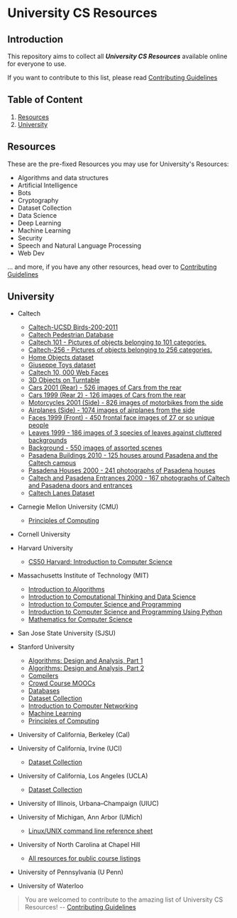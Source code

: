 # University CS Resources


## Introduction

This repository aims to collect all ___University CS Resources___ available online for everyone to use.

If you want to contribute to this list, please read [Contributing Guidelines](https://github.com/lovincyrus/university-cs-resources/blob/master/CONTRIBUTING.md)

## Table of Content

1. [Resources](#resources)
2. [University](#university)

## Resources

These are the pre-fixed Resources you may use for University's Resources:

+ Algorithms and data structures
+ Artificial Intelligence
+ Bots
+ Cryptography
+ Dataset Collection
+ Data Science
+ Deep Learning
+ Machine Learning
+ Security
+ Speech and Natural Language Processing
+ Web Dev

... and more, if you have any other resources, head over to [Contributing Guidelines](https://github.com/lovincyrus/university-cs-resources/blob/master/CONTRIBUTING.md)


## University

+ Caltech
	- [Caltech-UCSD Birds-200-2011](http://vision.caltech.edu/visipedia/CUB-200-2011.html)
	- [Caltech Pedestrian Database](http://www.vision.caltech.edu/Image_Datasets/CaltechPedestrians/)
	- [Caltech 101 - Pictures of objects belonging to 101 categories.](http://www.vision.caltech.edu/Image_Datasets/Caltech101/Caltech101.html)
	- [Caltech-256 - Pictures of objects belonging to 256 categories.](http://www.vision.caltech.edu/Image_Datasets/Caltech256/)
	- [Home Objects dataset](http://www.vision.caltech.edu/pmoreels/Datasets/Home_Objects_06/)
	- [Giuseppe Toys dataset](http://www.vision.caltech.edu/pmoreels/Datasets/Giuseppe_Toys_03/)
	- [Caltech 10, 000 Web Faces](http://www.vision.caltech.edu/Image_Datasets/Caltech_10K_WebFaces/)
	- [3D Objects on Turntable](http://www.vision.caltech.edu/pmoreels/Datasets/TurntableObjects/index.html)
	- [Cars 2001 (Rear) - 526 images of Cars from the rear](http://www.vision.caltech.edu/Image_Datasets/cars_brad/cars_brad.tar)
	- [Cars 1999 (Rear 2) - 126 images of Cars from the rear](http://www.vision.caltech.edu/Image_Datasets/cars_markus/cars_markus.tar)
	- [Motorcycles 2001 (Side) - 826 images of motorbikes from the side](http://www.vision.caltech.edu/Image_Datasets/motorbikes_side/motorbikes_side.tar)
	- [Airplanes (Side) - 1074 images of airplanes from the side](http://www.vision.caltech.edu/Image_Datasets/airplanes_side/airplanes_side.tar)
	- [Faces 1999 (Front) - 450 frontal face images of 27 or so unique people](http://www.vision.caltech.edu/Image_Datasets/faces/faces.tar)
	- [Leaves 1999 - 186 images of 3 species of leaves against cluttered backgrounds](http://www.vision.caltech.edu/Image_Datasets/leaves/leaves.tar)
	- [Background - 550 images of assorted scenes](http://www.vision.caltech.edu/Image_Datasets/background/background.tar)
	- [Pasadena Buildings 2010 - 125 houses around Pasadena and the Caltech campus](http://vision.caltech.edu/image_datasets/pasadena-buildings.zip)
	- [Pasadena Houses 2000 - 241 photographs of Pasadena houses](http://vision.caltech.edu/image_datasets/Pasadena-Houses-2000.tar)
	- [Caltech and Pasadena Entrances 2000 - 167 photographs of Caltech and Pasadena doors and entrances](http://www.vision.caltech.edu/Image_Datasets/CIT-Pasadena-Entrances-2000.tar)
	- [Caltech Lanes Dataset](http://www.vision.caltech.edu/malaa/datasets/caltech-lanes/)

+ Carnegie Mellon University (CMU)
	- [Principles of Computing](http://oli.cmu.edu/courses/free-open/computing-course-details/)

+ Cornell University

+ Harvard University
	- [CS50 Harvard: Introduction to Computer Science](https://cs50.harvard.edu/)

+ Massachusetts Institute of Technology (MIT)
	- [Introduction to Algorithms](http://ocw.mit.edu/courses/electrical-engineering-and-computer-science/6-006-introduction-to-algorithms-fall-2011/)
	- [Introduction to Computational Thinking and Data Science](https://www.edx.org/course/introduction-computational-thinking-data-mitx-6-00-2x-3)
	- [Introduction to Computer Science and Programming](http://ocw.mit.edu/courses/electrical-engineering-and-computer-science/6-00sc-introduction-to-computer-science-and-programming-spring-2011/)
	- [Introduction to Computer Science and Programming Using Python](https://www.edx.org/course/introduction-computer-science-mitx-6-00-1x8)
	- [Mathematics for Computer Science](http://ocw.mit.edu/courses/electrical-engineering-and-computer-science/6-042j-mathematics-for-computer-science-fall-2010/)

+ San Jose State University (SJSU)

+ Stanford University
	- [Algorithms: Design and Analysis, Part 1](https://www.coursera.org/course/algo)
	- [Algorithms: Design and Analysis, Part 2](https://www.coursera.org/course/algo2)
	- [Compilers](https://lagunita.stanford.edu/courses/Engineering/Compilers/Fall2014/about)
	- [Crowd Course MOOCs](http://crowdcourse.stanford.edu/courses.html)
	- [Databases](https://lagunita.stanford.edu/courses/Home/Databases/Engineering/about)
	- [Dataset Collection](https://snap.stanford.edu/data/)
	- [Introduction to Computer Networking](https://lagunita.stanford.edu/courses/Engineering/Networking-SP/SelfPaced/about)
	- [Machine Learning](https://www.coursera.org/learn/machine-learning)
	- [Principles of Computing](https://lagunita.stanford.edu/courses/OLI/PrinciplesOfComputing/Open/about)

+ University of California, Berkeley (Cal)

+ University of California, Irvine (UCI)
	- [Dataset Collection](https://archive.ics.uci.edu/ml/)

+ University of California, Los Angeles (UCLA)
	- [Dataset Collection](http://www.stat.ucla.edu/projects/datasets/)

+ University of Illinois, Urbana–Champaign (UIUC)

+ University of Michigan, Ann Arbor (UMich)
 	- [Linux/UNIX command line reference sheet](https://c4cs.github.io/reference)

+ University of North Carolina at Chapel Hill
	- [All resources for public course listings](http://cs.unc.edu/academics/home-page-links/)

+ University of Pennsylvania (U Penn)

+ University of Waterloo


> You are welcomed to contribute to the amazing list of University CS Resources! --  [Contributing Guidelines](https://github.com/lovincyrus/university-cs-resources/blob/master/CONTRIBUTING.md)

